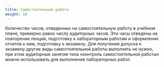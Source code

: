 ```yaml
---
title: Самостоятельная работа
weight: 10
---
```


Количество часов, отведенных на самостоятельную работу в учебном плане, примерно равно числу аудиторных часов. Эти часы отведены на повторение лекций, подготовку к лабораторным работам и оформления отчетов к ним, подготовку к экзамену. Для получения допуска к экзамену другие виды самостоятельной работы выполнять не нужно, при этом аудиторные занятия типа «контроль самостоятельной работы» можно использовать для выполнения лабораторных работ.

<!-- Для получения экзамена по результатам работы в семестре (автоматом) в рамках самостоятельной работы нужно изучить некоторую технологии, придумать и выполнить демонстрационные примеры, выполнить отчет и защитить его преподавателю. Темы для такой работы приведены ниже. На аудиторных занятиях нужно сначала согласовать с преподавателем тему (на первом занятии), затем глубину освоения технологии и примеры ее работы.

Примерный список тем.

1. Язык разметки reStructuredText.
1. Язык разметки AsciiDoc.
1. Библиотека mermaid.
1. Библиотека revealjs.
1. Генератор сайтов jekyll.
1. Генератор сайтов hugo.
1. Система верстки latex.
1. Растровый графический редактор GIMP.
1. Фоторедактор miniPaint.
2. Векторный графический редактор libreOffice draw.
3. Векторный графический редактор draw.io.
4. Язык векторной графики asymptote. 
5. Видеоредактор virtualdub.
6. Редактор аудиофайлов free audio editor. -->